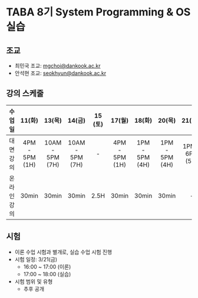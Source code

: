 # TABA 8기 System Programming & OS 실습

## 조교
- 최민국 조교: mgchoi@dankook.ac.kr
- 안석현 조교: seokhyun@dankook.ac.kr

## 강의 스케줄
| 수업일    | 11(화)          | 13(목)           | 14(금)           | 15 (토) | 17(월)          | 18(화)          | 20(목)          | 21(금)_         | 22(토) |
|:------:|:--------------:|:---------------:|:---------------:|:------:|:--------------:|:--------------:|:--------------:|:--------------:|:-----:|
| 대면강의   | 4PM - 5PM (1H) | 10AM - 5PM (7H) | 10AM - 5PM (7H) | -      | 4PM - 5PM (1H) | 1PM - 5PM (4H) | 1PM - 5PM (4H) | 1PM - 6PM (5H) | -     |
| 온라인 강의 | 30min          | 30min           | 30min           | 2.5H   | 30min          | 30min          | 30min          | -              | 2.5H  |

## 시험
- 이론 수업 시험과 별개로, 실습 수업 시험 진행
- 시험 일정: 3/21(금)
  -  16:00 ~ 17:00 (이론)
  -  17:00 ~ 18:00 (실습)
- 시험 범위 및 유형
  - 추후 공개
